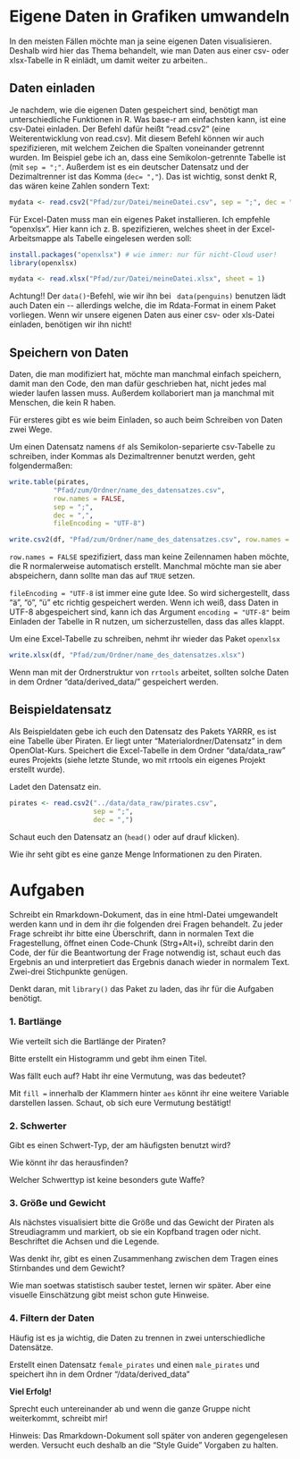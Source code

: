 Eigene Daten in Grafiken umwandeln
==================================

In den meisten Fällen möchte man ja seine eigenen Daten visualisieren.
Deshalb wird hier das Thema behandelt, wie man Daten aus einer csv- oder
xlsx-Tabelle in R einlädt, um damit weiter zu arbeiten..

Daten einladen
--------------

Je nachdem, wie die eigenen Daten gespeichert sind, benötigt man
unterschiedliche Funktionen in R. Was base-r am einfachsten kann, ist
eine csv-Datei einladen. Der Befehl dafür heißt “read.csv2” (eine
Weiterentwicklung von read.csv). Mit diesem Befehl können wir auch
spezifizieren, mit welchem Zeichen die Spalten voneinander getrennt
wurden. Im Beispiel gebe ich an, dass eine Semikolon-getrennte Tabelle
ist (mit `sep = ";"`. Außerdem ist es ein deutscher Datensatz und der
Dezimaltrenner ist das Komma (`dec= ","`). Das ist wichtig, sonst denkt
R, das wären keine Zahlen sondern Text:

``` r
mydata <- read.csv2("Pfad/zur/Datei/meineDatei.csv", sep = ";", dec = ",")
```

Für Excel-Daten muss man ein eigenes Paket installieren. Ich empfehle
“openxlsx”. Hier kann ich z. B. spezifizieren, welches sheet in der
Excel-Arbeitsmappe als Tabelle eingelesen werden soll:

``` r
install.packages("openxlsx") # wie immer: nur für nicht-Cloud user!
library(openxlsx)

mydata <- read.xlsx("Pfad/zur/Datei/meineDatei.xlsx", sheet = 1)
```

Achtung!! Der `data()`-Befehl, wie wir ihn bei ` data(penguins)` benutzen lädt auch 
Daten ein -- allerdings welche, die im Rdata-Format in einem Paket vorliegen. 
Wenn wir unsere eigenen Daten aus einer csv- oder xls-Datei einladen, benötigen wir ihn nicht!

Speichern von Daten
-------------------

Daten, die man modifiziert hat, möchte man manchmal einfach speichern,
damit man den Code, den man dafür geschrieben hat, nicht jedes mal
wieder laufen lassen muss. Außerdem kollaboriert man ja manchmal mit
Menschen, die kein R haben.

Für ersteres gibt es wie beim Einladen, so auch beim Schreiben von Daten
zwei Wege.

Um einen Datensatz namens `df` als Semikolon-separierte csv-Tabelle zu
schreiben, inder Kommas als Dezimaltrenner benutzt werden, geht
folgendermaßen:

``` r
write.table(pirates, 
           "Pfad/zum/Ordner/name_des_datensatzes.csv", 
           row.names = FALSE, 
           sep = ";",
           dec = ",",
           fileEncoding = "UTF-8")

write.csv2(df, "Pfad/zum/Ordner/name_des_datensatzes.csv", row.names = FALSE, sep = ",")
```

`row.names = FALSE` spezifiziert, dass man keine Zeilennamen haben
möchte, die R normalerweise automatisch erstellt. Manchmal möchte man
sie aber abspeichern, dann sollte man das auf `TRUE` setzen.

`fileEncoding = "UTF-8` ist immer eine gute Idee. So wird
sichergestellt, dass “ä”, “ö”, “ü” etc richtig gespeichert werden. Wenn
ich weiß, dass Daten in UTF-8 abgespeichert sind, kann ich das Argument
`encoding = "UTF-8"` beim Einladen der Tabelle in R nutzen, um
sicherzustellen, dass das alles klappt.

Um eine Excel-Tabelle zu schreiben, nehmt ihr wieder das Paket
`openxlsx`

``` r
write.xlsx(df, "Pfad/zum/Ordner/name_des_datensatzes.xlsx")
```

Wenn man mit der Ordnerstruktur von `rrtools` arbeitet, sollten solche
Daten in dem Ordner “data/derived\_data/” gespeichert werden.

Beispieldatensatz
-----------------

Als Beispieldaten gebe ich euch den Datensatz des Pakets YARRR, es ist
eine Tabelle über Piraten. Er liegt unter “Materialordner/Datensatz” in
dem OpenOlat-Kurs. Speichert die Excel-Tabelle in dem Ordner
“data/data\_raw” eures Projekts (siehe letzte Stunde, wo mit rrtools ein
eigenes Projekt erstellt wurde).

Ladet den Datensatz ein.

``` r
pirates <- read.csv2("../data/data_raw/pirates.csv", 
                     sep = ";", 
                     dec = ",")
```

Schaut euch den Datensatz an (`head()` oder auf drauf klicken).

Wie ihr seht gibt es eine ganze Menge Informationen zu den Piraten.

Aufgaben
========

Schreibt ein Rmarkdown-Dokument, das in eine html-Datei umgewandelt
werden kann und in dem ihr die folgenden drei Fragen behandelt. Zu jeder
Frage schreibt ihr bitte eine Überschrift, dann in normalen Text die
Fragestellung, öffnet einen Code-Chunk (Strg+Alt+i), schreibt darin den
Code, der für die Beantwortung der Frage notwendig ist, schaut euch das
Ergebnis an und interpretiert das Ergebnis danach wieder in normalem
Text. Zwei-drei Stichpunkte genügen.

Denkt daran, mit `library()` das Paket zu laden, das ihr für die
Aufgaben benötigt.

### 1. Bartlänge

Wie verteilt sich die Bartlänge der Piraten?

Bitte erstellt ein Histogramm und gebt ihm einen Titel.

Was fällt euch auf? Habt ihr eine Vermutung, was das bedeutet?

Mit `fill =` innerhalb der Klammern hinter `aes` könnt ihr eine weitere
Variable darstellen lassen. Schaut, ob sich eure Vermutung bestätigt!

### 2. Schwerter

Gibt es einen Schwert-Typ, der am häufigsten benutzt wird?

Wie könnt ihr das herausfinden?

Welcher Schwerttyp ist keine besonders gute Waffe?

### 3. Größe und Gewicht

Als nächstes visualisiert bitte die Größe und das Gewicht der Piraten
als Streudiagramm und markiert, ob sie ein Kopfband tragen oder nicht.
Beschriftet die Achsen und die Legende.

Was denkt ihr, gibt es einen Zusammenhang zwischen dem Tragen eines
Stirnbandes und dem Gewicht?

Wie man soetwas statistisch sauber testet, lernen wir später. Aber eine
visuelle Einschätzung gibt meist schon gute Hinweise.

### 4. Filtern der Daten

Häufig ist es ja wichtig, die Daten zu trennen in zwei unterschiedliche
Datensätze.

Erstellt einen Datensatz `female_pirates` und einen `male_pirates` und
speichert ihn in dem Ordner “/data/derived\_data”

**Viel Erfolg!**

Sprecht euch untereinander ab und wenn die ganze Gruppe nicht
weiterkommt, schreibt mir!

Hinweis: Das Rmarkdown-Dokument soll später von anderen gegengelesen
werden. Versucht euch deshalb an die “Style Guide” Vorgaben zu halten.
